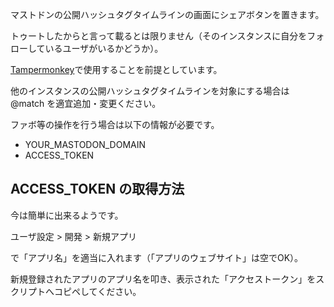 マストドンの公開ハッシュタグタイムラインの画面にシェアボタンを置きます。

トゥートしたからと言って載るとは限りません（そのインスタンスに自分をフォローしているユーザがいるかどうか）。

[Tampermonkey](http://tampermonkey.net/)で使用することを前提としています。

他のインスタンスの公開ハッシュタグタイムラインを対象にする場合は @match を適宜追加・変更ください。

ファボ等の操作を行う場合は以下の情報が必要です。

- YOUR_MASTODON_DOMAIN
- ACCESS_TOKEN

## ACCESS_TOKEN の取得方法

今は簡単に出来るようです。

ユーザ設定 > 開発 > 新規アプリ

で「アプリ名」を適当に入れます（「アプリのウェブサイト」は空でOK）。

新規登録されたアプリのアプリ名を叩き、表示された「アクセストークン」をスクリプトへコピペしてください。